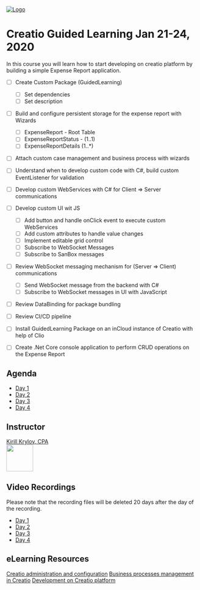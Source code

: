[![Logo](https://www.creatio.com/sites/default/files/2019-10/creatio-main-logo.svg)](https://github.com/sindresorhus/awesome#readme)
# Creatio Guided Learning Jan 21-24, 2020

In this course you will learn how to start developing on creatio platform by building a simple Expense Report application.
- [ ] Create Custom Package (GuidedLearning)
    - [ ] Set dependencies
    - [ ] Set description
- [ ] Build and configure persistent storage for the expense report with Wizards
    - [ ] ExpenseReport - Root Table
    - [ ] ExpenseReportStatus - (1..1)
    - [ ] ExpenseReportDetails  (1..*)
- [ ] Attach custom case management and business process with wizards
- [ ] Understand when to develop custom code with C#, build custom EventListener for validation
- [ ] Develop custom WebServices with C# for Client => Server communications
- [ ] Develop custom UI wit JS 
    - [ ] Add button and handle onClick event to execute custom WebServices
    - [ ] Add custom attributes to handle value changes
    - [ ] Implement editable grid control
    - [ ] Subscribe to WebSocket Messages
    - [ ] Subscribe to SanBox messages
- [ ] Review WebSocket messaging mechanism for (Server => Client) communications
    - [ ] Send WebSocket message from the backend with C#
    - [ ] Subscribe to WebSocket messages in UI with JavaScript
- [ ] Review DataBinding for package bundling
- [ ] Review CI/CD pipeline
- [ ] Install GuidedLearning Package on an inCloud instance of Creatio with help of Clio
- [ ] Create .Net Core console application to perform CRUD operations on the Expense Report



## Agenda
- [Day 1](Agenda/DAY1_AGENDA.md)
- [Day 2](Agenda/DAY2_AGENDA.md)
- [Day 3](Agenda/DAY3_AGENDA.md)
- [Day 4](Agenda/DAY4_AGENDA.md)

## Instructor
<a href="mailto:k.krylov@creatio.com?subject=Guided%20Learning%20Jan21%2017-24,%202020">Kirill Krylov, CPA</a><br />
<a href="https://www.linkedin.com/in/kirill-krylov-cpa/"><img src="https://content.linkedin.com/content/dam/me/brand/en-us/brand-home/logos/01-dsk-e8-v2.png.original.png" width="70"></a>


## Video Recordings
Please note that the recording files will be deleted 20 days after the day of the recording.
- [Day 1](https://api.zoom.us/recording/play/glcXJhmUpI0t2sQ-0IHPYWZcra2yXKqnyg6j2etJ5LHL71xpipGmebR-uUKD1nyK)
- [Day 2](https://api.zoom.us/recording/play/acDymnDuEK1NJUtpGS0epO2rpK9aahbNjO_cJc_6ItMtnwUtWm3cFtPkDWb_DMOW)
- [Day 3](https://api.zoom.us/recording/play/IrsTr7Wo5wlmIdVmfh5zlKJeRfAxyTis4dXQlxFbJa0sxngr3GsCsszCeKpL3Doj)
- [Day 4](https://api.zoom.us/recording/play/v486p7GToZfMTgHfBAfQFZF4XHRqJLfJhBHMe8uyhPQl35HMrSIIM3fIUS5F14P7)

## eLearning Resources
[Creatio administration and configuration](https://academy.creatio.com/online-courses/creatio-administration-and-configuration-0)
[Business processes management in Creatio](https://academy.creatio.com/online-courses/business-processes-management-creatio)
[Development on Creatio platform](https://academy.creatio.com/online-courses/development-creatio-platform-0)
